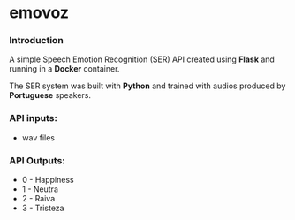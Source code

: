 # emovoz

### Introduction ###
A simple Speech Emotion Recognition (SER) API created using __Flask__ and running in a __Docker__ container.

The SER system was built with __Python__ and trained with audios produced by __Portuguese__ speakers.

### API inputs: ###
* wav files

### API Outputs: ###
* 0 - Happiness
* 1 - Neutra
* 2 - Raiva
* 3 - Tristeza
